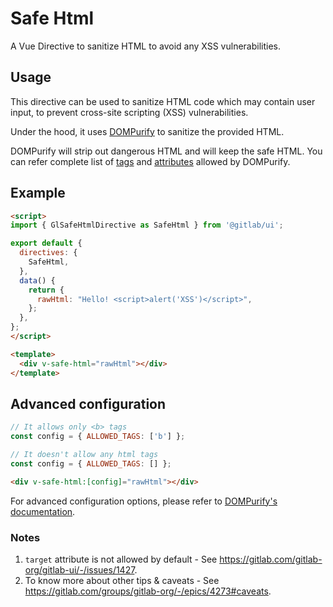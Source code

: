 # Safe Html

A Vue Directive to sanitize HTML to avoid any XSS vulnerabilities.

<!-- STORY -->

## Usage

This directive can be used to sanitize HTML code which may contain user input, to prevent cross-site
scripting (XSS) vulnerabilities.

Under the hood, it uses [DOMPurify](https://github.com/cure53/DOMPurify) to sanitize the provided HTML.

DOMPurify will strip out dangerous HTML and will keep the safe HTML. You can refer complete list of
[tags][1] and [attributes][2] allowed by DOMPurify.

[1]: https://github.com/cure53/DOMPurify/blob/main/src/tags.js
[2]: https://github.com/cure53/DOMPurify/blob/main/src/attrs.js

## Example

```html
<script>
import { GlSafeHtmlDirective as SafeHtml } from '@gitlab/ui';

export default {
  directives: {
    SafeHtml,
  },
  data() {
    return {
      rawHtml: "Hello! <script>alert('XSS')</script>",
    };
  },
};
</script>

<template>
  <div v-safe-html="rawHtml"></div>
</template>
```

## Advanced configuration

```js
// It allows only <b> tags
const config = { ALLOWED_TAGS: ['b'] };

// It doesn't allow any html tags
const config = { ALLOWED_TAGS: [] };
```

```html
<div v-safe-html:[config]="rawHtml"></div>
```

For advanced configuration options, please refer to [DOMPurify's documentation](https://github.com/cure53/DOMPurify#can-i-configure-dompurify).

### Notes

1. `target` attribute is not allowed by default - See <https://gitlab.com/gitlab-org/gitlab-ui/-/issues/1427>.
1. To know more about other tips & caveats - See <https://gitlab.com/groups/gitlab-org/-/epics/4273#caveats>.
